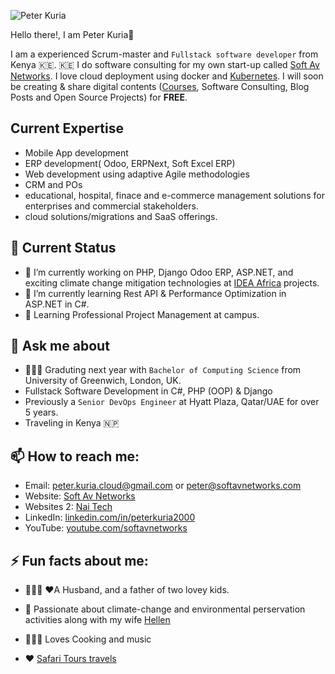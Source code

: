 
![Peter Kuria](https://media-exp1.licdn.com/dms/image/C4E03AQGbnfKElzsqiA/profile-displayphoto-shrink_200_200/0/1525909889271?e=1634169600&v=beta&t=NI1RO300dNK3i-mVrg06xU5bUYxTSdbntC2sOxnTyqQ)

Hello there!, I am Peter Kuria👋

I am a experienced Scrum-master and `Fullstack software developer` from Kenya 🇰🇪. :kenya: I do software consulting for my own start-up called [Soft Av Networks](https://softavnetworks.com). I love cloud deployment using docker and [Kubernetes](https://bitnami.com/kubernetes/kubeapps). I will soon be creating & share digital contents ([Courses](https://www.youtube.com/channel/UC-rKJRNGHsxEXp0hZbGm3EA/?sub_confirmation=1 "Soft AV Networks"), Software Consulting, Blog Posts and Open Source Projects) for **FREE**.

## Current Expertise
- Mobile App development
- ERP development( Odoo, ERPNext, Soft Excel ERP)
- Web development using adaptive Agile methodologies
- CRM and POs
- educational, hospital, finace and e-commerce management solutions for enterprises and commercial stakeholders.
- cloud solutions/migrations and SaaS offerings.

## 🤔 Current Status 

- 🔭 I’m currently working on PHP, Django Odoo ERP, ASP.NET, and exciting climate change mitigation technologies at [IDEA Africa](https://idea-africa.org/) projects.
- 🌱 I’m currently learning Rest API & Performance Optimization in ASP.NET in C#. 
- 🚧 Learning Professional Project Management at campus.

## 💬 Ask me about 

- 👨🏽‍🎓 Graduting next year with `Bachelor of Computing Science` from University of Greenwich, London, UK.
- Fullstack Software Development in C#, PHP (OOP) & Django 
- Previously a `Senior DevOps Engineer` at Hyatt Plaza, Qatar/UAE for over 5 years.
- Traveling in Kenya 🇳🇵

## 📫 How to reach me:

- Email: peter.kuria.cloud@gmail.com or peter@softavnetworks.com
- Website: [Soft Av Networks](https://softavnetworks.com)
- Websites 2: [Nai Tech](https://nai.co.ke)
- LinkedIn: [linkedin.com/in/peterkuria2000](https://www.linkedin.com/in/peterkuria2000/)
- YouTube: [youtube.com/softavnetworks](https://www.youtube.com/channel/UC-rKJRNGHsxEXp0hZbGm3EA?sub_confirmation=1 "Soft AV Networks")

## ⚡ Fun facts about me: 

- 👨‍👧‍👦 ❤️A Husband, and a father of two lovey kids.
- 🌳 Passionate about climate-change and environmental perservation activities along with my wife [Hellen](https://www.linkedin.com/in/hellen-njeri-kuria/)

- 👨🏼‍🍳 Loves Cooking and music

- ♥️ [Safari Tours travels](http://www.kws.go.ke/content/aberdare-national-park/)

